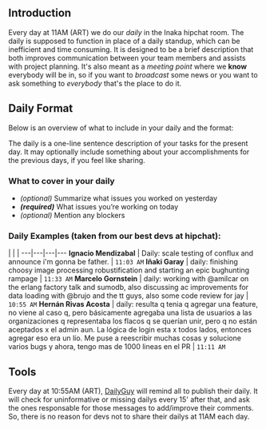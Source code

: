 ## Introduction
Every day at 11AM (ART) we do our _daily_ in the Inaka hipchat room.
The daily is supposed to function in place of a daily standup, which can be
inefficient and time consuming. It is designed to be a brief description that
both improves communication between your team members and assists with project
planning.
It's also meant as a _meeting point_ where we **know** everybody will be in, so
if you want to _broadcast_ some news or you want to ask something to _everybody_
that's the place to do it.

## Daily Format
Below is an overview of what to include in your daily and the format:

The daily is a one-line sentence description of your tasks for the present day.
It may optionally include something about your accomplishments for the previous
days, if you feel like sharing.

### What to cover in your daily
* _(optional)_ Summarize what issues you worked on yesterday
* **_(required)_** What issues you’re working on today
* _(optional)_ Mention any blockers

### Daily Examples (taken from our best devs at hipchat):
  |   |   |
---|---|---|---
**Ignacio Mendizabal** | Daily: scale testing of conflux and announce i'm gonna be father. | ``11:03 AM``
**Iñaki Garay** | daily: finishing choosy image processing robustification and starting an epic bughunting rampage | ``11:33 AM``
**Marcelo Gornstein** | daily: working with @amilcar on the erlang factory talk and sumodb, also discussing ac improvements for data loading with @brujo and the tt guys, also some code review for jay | ``10:55 AM``
**Hernán Rivas Acosta** | daily: resulta q tenia q agregar una feature, no viene al caso q, pero básicamente agregaba una lista de usuarios a las organizaciones q representaba los flacos q se querían unir, pero q no están aceptados x el admin aun. La lógica de login esta x todos lados, entonces agregar eso era un lío. Me puse a reescribir muchas cosas y solucione varios bugs y ahora, tengo  mas de 1000 lineas en el PR | ``11:11 AM``

## Tools
Every day at 10:55AM (ART), [DailyGuy](/inaka/dailyguy) will remind all to
publish their daily. It will check for uninformative or missing dailys every 15'
after that, and ask the ones responsable for those messages to add/improve their
comments. So, there is no reason for devs not to share their dailys at 11AM each
day.
